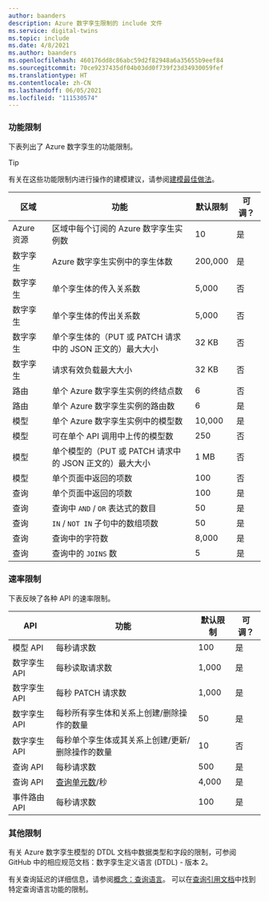 ```yaml
---
author: baanders
description: Azure 数字孪生限制的 include 文件
ms.service: digital-twins
ms.topic: include
ms.date: 4/8/2021
ms.author: baanders
ms.openlocfilehash: 460176dd8c86abc59d2f82948a6a35655b9eef84
ms.sourcegitcommit: 70ce9237435df04b03dd0f739f23d34930059fef
ms.translationtype: HT
ms.contentlocale: zh-CN
ms.lasthandoff: 06/05/2021
ms.locfileid: "111530574"
---
```

### <a name="functional-limits"></a>功能限制

下表列出了 Azure 数字孪生的功能限制。 

> [!TIP]
> 有关在这些功能限制内进行操作的建模建议，请参阅[建模最佳做法](../articles/digital-twins/concepts-models.md#modeling-best-practices)。

| 区域 | 功能 | 默认限制 | 可调？ |
| --- | --- | --- | --- |
| Azure 资源 | 区域中每个订阅的 Azure 数字孪生实例数 | 10 | 是 |
| 数字孪生 | Azure 数字孪生实例中的孪生体数 | 200,000 | 是 |
| 数字孪生 | 单个孪生体的传入关系数 | 5,000 | 否 |
| 数字孪生 | 单个孪生体的传出关系数 | 5,000 | 否 |
| 数字孪生 | 单个孪生体的（PUT 或 PATCH 请求中的 JSON 正文的）最大大小 | 32 KB | 否 |
| 数字孪生 | 请求有效负载最大大小 | 32 KB | 否 | 
| 路由 | 单个 Azure 数字孪生实例的终结点数 | 6 | 否 |
| 路由 | 单个 Azure 数字孪生实例的路由数 | 6 | 是 |
| 模型 | 单个 Azure 数字孪生实例中的模型数 | 10,000 | 是 |
| 模型 | 可在单个 API 调用中上传的模型数 | 250 | 否 |
| 模型 | 单个模型的（PUT 或 PATCH 请求中的 JSON 正文的）最大大小 | 1 MB | 否 |
| 模型 | 单个页面中返回的项数 | 100 | 否 |
| 查询 | 单个页面中返回的项数 | 100 | 是 |
| 查询 | 查询中 `AND` / `OR` 表达式的数目 | 50 | 是 |
| 查询 | `IN` / `NOT IN` 子句中的数组项数 | 50 | 是 |
| 查询 | 查询中的字符数 | 8,000 | 是 |
| 查询 | 查询中的 `JOINS` 数 | 5 | 是 |

### <a name="rate-limits"></a>速率限制

下表反映了各种 API 的速率限制。

| API | 功能 | 默认限制 | 可调？ |
| --- | --- | --- | --- |
| 模型 API | 每秒请求数 | 100 | 是 |
| 数字孪生 API | 每秒读取请求数 | 1,000 | 是 |
| 数字孪生 API | 每秒 PATCH 请求数 | 1,000 | 是 |
| 数字孪生 API | 每秒所有孪生体和关系上创建/删除操作的数量 | 50 | 是 |
| 数字孪生 API | 每秒单个孪生体或其关系上创建/更新/删除操作的数量 | 10 | 否 |
| 查询 API | 每秒请求数 | 500 | 是 |
| 查询 API | [查询单元数](../articles/digital-twins/concepts-query-units.md)/秒 | 4,000 | 是 |
| 事件路由 API | 每秒请求数 | 100 | 是 |

### <a name="other-limits"></a>其他限制

有关 Azure 数字孪生模型的 DTDL 文档中数据类型和字段的限制，可参阅 GitHub 中的相应规范文档：数字孪生定义语言 (DTDL) - 版本 2。
 
有关查询延迟的详细信息，请参阅[概念：查询语言](../articles/digital-twins/concepts-query-language.md#considerations-for-querying)。 可以在[查询引用文档](../articles/digital-twins/concepts-query-language.md#reference-documentation)中找到特定查询语言功能的限制。
